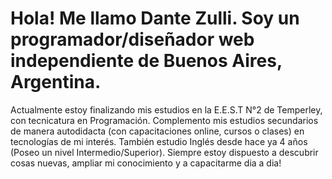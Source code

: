 # Hola! Me llamo Dante Zulli. Soy un programador/diseñador web independiente de Buenos Aires, Argentina. 
Actualmente estoy finalizando mis estudios en la E.E.S.T N°2 de Temperley, con tecnicatura en Programación. Complemento mis estudios secundarios de manera autodidacta (con capacitaciones online, cursos o clases) en tecnologías de mi interés. También estudio Inglés desde hace ya 4 años (Poseo un nivel Intermedio/Superior). 
Siempre estoy dispuesto a descubrir cosas nuevas, ampliar mi conocimiento y a capacitarme dia a dia!
<!---
DanteZulli/DanteZulli is a ✨ special ✨ repository because its `README.md` (this file) appears on your GitHub profile.
You can click the Preview link to take a look at your changes.
--->
